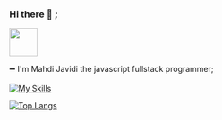 ### Hi there 👋 ;

<img width="50px" height="50px" src="https://simpleicons.org/icons/darkreader.svg">

➖ I'm Mahdi Javidi the javascript fullstack programmer;
<br/>
<br/>
[![My Skills](https://skillicons.dev/icons?i=bootstrap,html,css,js,ts,express,nodejs,react,nextjs,materialui,mongodb)](https://skillicons.dev)

[![Top Langs](https://github-readme-stats.vercel.app/api/top-langs/?username=mahdijz5&theme=transparent)](https://github.com/anuraghazra/github-readme-stats)

